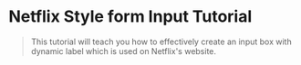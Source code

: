 <h1>Netflix Style form Input Tutorial</h1>
<blockquote>This tutorial will teach you how to effectively create an input box with dynamic label which is used on Netflix's website. </blockquote>
